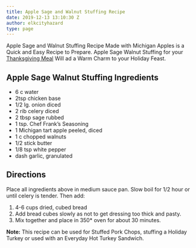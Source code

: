 ```yaml
---
title: Apple Sage and Walnut Stuffing Recipe
date: 2019-12-13 13:10:30 Z
author: elkcityhazard
type: page
---
```


Apple Sage and Walnut Stuffing Recipe Made with Michigan Apples is a Quick and Easy Recipe to Prepare. Apple Sage Walnut Stuffing for your <a href="/wordpress/chef-franks-seasoning-recipes/roasted-turkey-recipes-for-the-holidays/" rel="noopener noreferrer" target="_blank">Thanksgiving Meal</a> Will ad a Warm Charm to your Holiday Feast.

## Apple Sage Walnut Stuffing Ingredients

  * 6 c water
  * 2tsp chicken base
  * 1/2 lg. onion diced
  * 2 rib celery diced
  * 2 tbsp sage rubbed
  * 1 tsp. Chef Frank&#8217;s Seasoning
  * 1 Michigan tart apple peeled, diced
  * 1 c chopped walnuts
  * 1/2 stick butter
  * 1/8 tsp white pepper
  * dash garlic, granulated

## Directions

Place all ingredients above in medium sauce pan. Slow boil for 1/2 hour or until celery is tender. Then add:

  1. 4-6 cups dried, cubed bread
  2. Add bread cubes slowly as not to get dressing too thick and pasty.
  3. Mix together and place in 350* oven for about 30 minutes.

**Note:** This recipe can be used for Stuffed Pork Chops, stuffing a Holiday Turkey or used with an Everyday Hot Turkey Sandwich.
